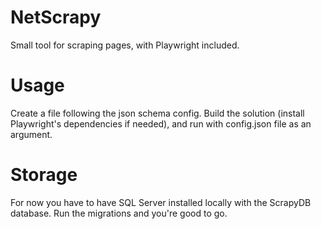 # NetScrapy
Small tool for scraping pages, with Playwright included. 

# Usage
Create a file following the json schema config. Build the solution (install Playwright's dependencies if needed), and run with config.json file as an argument. 

# Storage
For now you have to have SQL Server installed locally with the ScrapyDB database. Run the migrations and you're good to go. 
